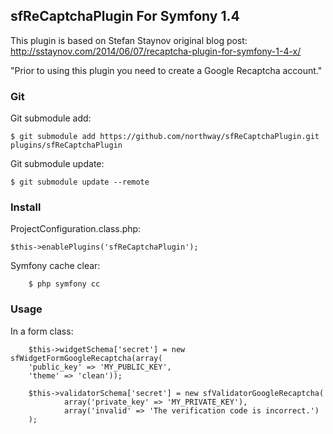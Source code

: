 ## sfReCaptchaPlugin For Symfony 1.4

This plugin is based on Stefan Staynov original blog post: http://sstaynov.com/2014/06/07/recaptcha-plugin-for-symfony-1-4-x/

"Prior to using this plugin you need to create a Google Recaptcha account."

###  Git

Git submodule add:

	$ git submodule add https://github.com/northway/sfReCaptchaPlugin.git plugins/sfReCaptchaPlugin

Git submodule update:

	$ git submodule update --remote

### Install

ProjectConfiguration.class.php:

    $this->enablePlugins('sfReCaptchaPlugin');

Symfony cache clear:

		$ php symfony cc

### Usage

In a form class:

		$this->widgetSchema['secret'] = new sfWidgetFormGoogleRecaptcha(array(
        'public_key' => 'MY_PUBLIC_KEY',
        'theme' => 'clean'));

		$this->validatorSchema['secret'] = new sfValidatorGoogleRecaptcha(
				array('private_key' => 'MY_PRIVATE_KEY'),
				array('invalid' => 'The verification code is incorrect.')
		);

